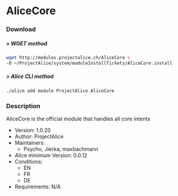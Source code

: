 # AliceCore

### Download

##### > WGET method
```bash
wget http://modules.projectalice.ch/AliceCore \
-O ~/ProjectAlice/system/moduleInstallTickets/AliceCore.install
```

##### > Alice CLI method
```bash
./alice add module ProjectAlice AliceCore
```


### Description
AliceCore is the official module that handles all core intents

- Version: 1.0.20
- Author: ProjectAlice
- Maintainers:
  - Psycho, Jierka, maxbachmann
- Alice minimum Version: 0.0.12
- Conditions:
  - EN
  - FR
  - DE
- Requirements: N/A
